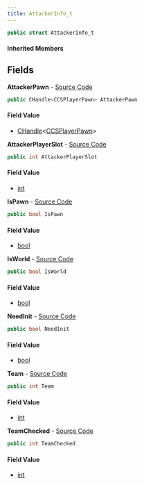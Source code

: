 ```yaml
---
title: AttackerInfo_t
---
```


```csharp
public struct AttackerInfo_t
```

#### Inherited Members

## Fields

**AttackerPawn** - [Source Code](https://github.com/swiftly-solution/swiftlys2/blob/master/managed/src/SwiftlyS2.Shared/Natives/Structs/CTakeDamageInfo.cs#L14)

```csharp
public CHandle<CCSPlayerPawn> AttackerPawn
```

#### Field Value

- [CHandle](/docs/api/shared/natives/chandle-1)<[CCSPlayerPawn](/docs/api/shared/schemadefinitions/ccsplayerpawn)>

**AttackerPlayerSlot** - [Source Code](https://github.com/swiftly-solution/swiftlys2/blob/master/managed/src/SwiftlyS2.Shared/Natives/Structs/CTakeDamageInfo.cs#L15)

```csharp
public int AttackerPlayerSlot
```

#### Field Value

- [int](https://learn.microsoft.com/dotnet/api/system.int32)

**IsPawn** - [Source Code](https://github.com/swiftly-solution/swiftlys2/blob/master/managed/src/SwiftlyS2.Shared/Natives/Structs/CTakeDamageInfo.cs#L12)

```csharp
public bool IsPawn
```

#### Field Value

- [bool](https://learn.microsoft.com/dotnet/api/system.boolean)

**IsWorld** - [Source Code](https://github.com/swiftly-solution/swiftlys2/blob/master/managed/src/SwiftlyS2.Shared/Natives/Structs/CTakeDamageInfo.cs#L13)

```csharp
public bool IsWorld
```

#### Field Value

- [bool](https://learn.microsoft.com/dotnet/api/system.boolean)

**NeedInit** - [Source Code](https://github.com/swiftly-solution/swiftlys2/blob/master/managed/src/SwiftlyS2.Shared/Natives/Structs/CTakeDamageInfo.cs#L11)

```csharp
public bool NeedInit
```

#### Field Value

- [bool](https://learn.microsoft.com/dotnet/api/system.boolean)

**Team** - [Source Code](https://github.com/swiftly-solution/swiftlys2/blob/master/managed/src/SwiftlyS2.Shared/Natives/Structs/CTakeDamageInfo.cs#L17)

```csharp
public int Team
```

#### Field Value

- [int](https://learn.microsoft.com/dotnet/api/system.int32)

**TeamChecked** - [Source Code](https://github.com/swiftly-solution/swiftlys2/blob/master/managed/src/SwiftlyS2.Shared/Natives/Structs/CTakeDamageInfo.cs#L16)

```csharp
public int TeamChecked
```

#### Field Value

- [int](https://learn.microsoft.com/dotnet/api/system.int32)

